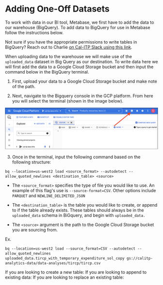 # Adding One-Off Datasets
To work with data in our BI tool, Metabase, we first have to add the data to our warehouse (BigQuery). To add data to BigQuery for use in Metabase follow the instructions below.

Not sure if you have the appropriate permissions to write tables in BigQuery? Reach out to Charlie <a href="https://cal-itp.slack.com/team/U027GAVHFST" target="_blank">on Cal-ITP Slack using this link</a>.

When uploading data to the warehouse we will make use of the `uploaded_data` dataset in Big Query as our destination. To write data here we will first add the data to a Google Cloud Storage bucket and then input the command below in the BigQuery terminal.

1. First, upload your data to a Google Cloud Storage bucket and make note of the path.

2. Next, navigate to the Bigquery console in the GCP platform. From here you will select the terminal (shown in the image below).

![Collection Matrix](assets/open_bq_terminal_border.png)

3. Once in the terminal, input the following command based on the following structure:
```
bq --location=us-west2 load <source_format> --autodetect --allow_quoted_newlines <destination_table> <source>
```

* The `<source_format>` specifies the type of file you would like to use. An example of this flag's use is `--source-format=CSV`. Other options include `PARQUET` and `NEWLINE_DELIMITED_JSON`

* The `<destination_table>` is the table you would like to create, or append to if the table already exists. These tables should always be in the `uploaded_data` schema in BiGquery, and begin with `uploaded_data.`

* The `<source>` argument is the path to the Google Cloud Storage bucket you are sourcing from.

Ex.
```
bq --location=us-west2 load --source_format=CSV --autodetect --allow_quoted_newlines uploaded_data.tircp_with_temporary_expenditure_sol_copy gs://calitp-analytics-data/data-analyses/tircp/tircp.csv
```

If you are looking to create a new table:
If you are looking to append to existing data:
If you are looking to replace an existing table:

```{admonition} More information on the BQ CLI [can be found here](https://cloud.google.com/bigquery/docs/reference/bq-cli-reference)
```
